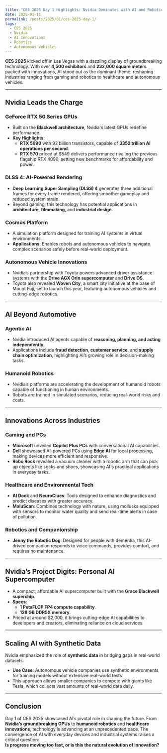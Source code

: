 ```yaml
---
title: "CES 2025 Day 1 Highlights: Nvidia Dominates with AI and Robotics"
date: 2025-01-11
permalink: /posts/2025/01/ces-2025-day-1/
tags:
  - CES 2025
  - Nvidia
  - AI Innovations
  - Robotics
  - Autonomous Vehicles
---
```


**CES 2025** kicked off in Las Vegas with a dazzling display of groundbreaking technology. With over **4,500 exhibitors** and **232,000 square meters** packed with innovations, AI stood out as the dominant theme, reshaping industries ranging from gaming and robotics to healthcare and autonomous vehicles.

---

## Nvidia Leads the Charge

### GeForce RTX 50 Series GPUs

- Built on the **Blackwell architecture**, Nvidia's latest GPUs redefine performance.
- **Key Highlights**:
  - **RTX 5990** with 92 billion transistors, capable of **3352 trillion AI operations per second**.
  - **RTX 570** priced at $549 delivers performance rivaling the previous flagship RTX 4090, setting new benchmarks for affordability and power.

### DLSS 4: AI-Powered Rendering

- **Deep Learning Super Sampling (DLSS) 4** generates three additional frames for every frame rendered, offering smoother gameplay and reduced system strain.
- Beyond gaming, this technology has potential applications in **architecture**, **filmmaking**, and **industrial design**.

### Cosmos Platform

- A simulation platform designed for training AI systems in virtual environments.
- **Applications**: Enables robots and autonomous vehicles to navigate complex scenarios safely before real-world deployment.

### Autonomous Vehicle Innovations

- Nvidia’s partnership with Toyota powers advanced driver assistance systems with the **Drive AGX Orin supercomputer** and **Drive OS**.
- Toyota also revealed **Woven City**, a smart city initiative at the base of Mount Fuji, set to launch this year, featuring autonomous vehicles and cutting-edge robotics.

---

## AI Beyond Automotive

### Agentic AI

- Nvidia introduced AI agents capable of **reasoning, planning, and acting independently**.
- Applications include **fraud detection**, **customer service**, and **supply chain optimization**, highlighting AI’s growing role in decision-making tasks.

### Humanoid Robotics

- Nvidia’s platforms are accelerating the development of humanoid robots capable of functioning in human environments.
- Robots are trained in simulated scenarios, reducing real-world risks and costs.

---

## Innovations Across Industries

### Gaming and PCs

- **Microsoft** unveiled **Copilot Plus PCs** with conversational AI capabilities.
- **Dell** showcased AI-powered PCs using **Edge AI** for local processing, making devices more efficient and responsive.
- **Robo Rock** revealed a vacuum cleaner with a robotic arm that can pick up objects like socks and shoes, showcasing AI's practical applications in everyday tasks.

### Healthcare and Environmental Tech

- **AI Dock** and **NeuroClues**: Tools designed to enhance diagnostics and predict diseases with greater accuracy.
- **MoluScan**: Combines technology with nature, using mollusks equipped with sensors to monitor water quality and send real-time alerts in case of pollution.

### Robotics and Companionship

- **Jenny the Robotic Dog**: Designed for people with dementia, this AI-driven companion responds to voice commands, provides comfort, and requires no maintenance.

---

## Nvidia’s Project Digits: Personal AI Supercomputer

- A compact, affordable AI supercomputer built with the **Grace Blackwell superchip**.
- **Specs**:
  - **1 PetaFLOP FP4 compute capability**.
  - **128 GB DDR5X memory**.
- Priced at around $2,000, it brings cutting-edge AI capabilities to developers and creators, eliminating reliance on cloud services.

---

## Scaling AI with Synthetic Data

Nvidia emphasized the role of **synthetic data** in bridging gaps in real-world datasets.

- **Use Case**: Autonomous vehicle companies use synthetic environments for training models without extensive real-world tests.
- This approach allows smaller companies to compete with giants like Tesla, which collects vast amounts of real-world data daily.

---

## Conclusion

Day 1 of CES 2025 showcased AI’s pivotal role in shaping the future. From **Nvidia’s groundbreaking GPUs** to **humanoid robotics** and **healthcare innovations**, technology is advancing at an unprecedented pace. The convergence of AI with everyday devices and industrial systems raises a critical question:  
**Is progress moving too fast, or is this the natural evolution of innovation?**
